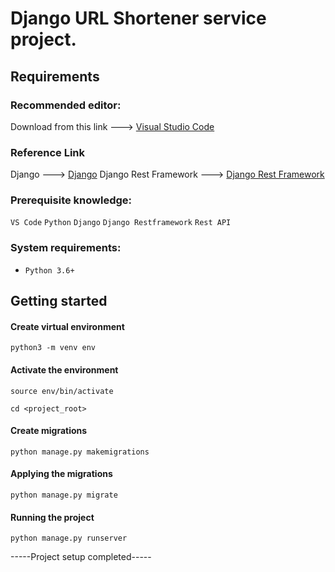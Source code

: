 # Django URL Shortener service project.

## Requirements
### Recommended editor:
Download from this link ---> [Visual Studio Code](https://code.visualstudio.com/Download)
### Reference Link
Django ---> [Django](https://www.djangoproject.com/)
Django Rest Framework ---> [Django Rest Framework](https://www.django-rest-framework.org/)

### Prerequisite knowledge:
`VS Code` `Python` `Django` `Django Restframework` `Rest API`

### System requirements:
* `Python 3.6+`

## Getting started

#### Create virtual environment
`python3 -m venv env`

#### Activate the environment
`source env/bin/activate`


```cd <project_root>```

#### Create migrations
`python manage.py makemigrations`

#### Applying the migrations
`python manage.py migrate`

#### Running the project
`python manage.py runserver`

-----Project setup completed-----
